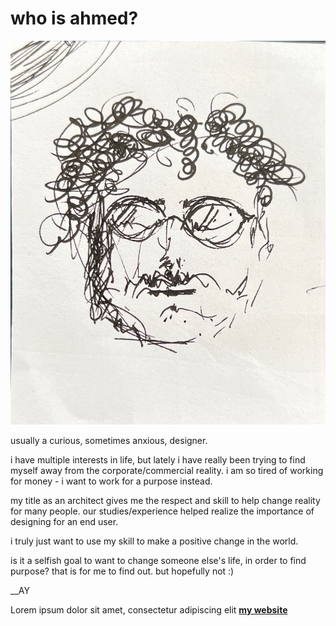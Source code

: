 # who is ahmed?

![](../images/profilepic.jpg)

usually a curious, sometimes anxious, designer.

i have multiple interests in life, but lately i have really been trying to find myself away from the corporate/commercial reality. i am so tired of working for money - i want to work for a purpose instead.

 my title as an architect gives me the respect and skill to help change reality for many people. our studies/experience helped realize the importance of designing for an end user.

 i truly just want to use my skill to make a positive change in the world.

 is it a selfish goal to want to change someone else's life, in order to find purpose? that is for me to find out. but hopefully not :)

 __AY

Lorem ipsum dolor sit amet, consectetur adipiscing elit **[my website](https://community.emergentfutures.io/courses/5566525/content)**
